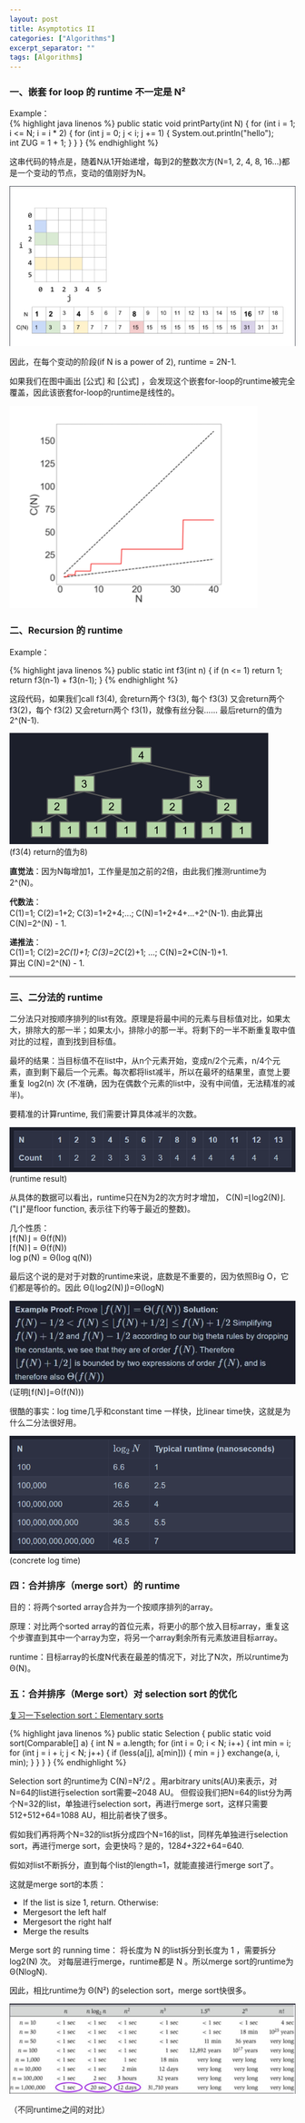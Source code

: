 ```yaml
---
layout: post
title: Asymptotics II
categories: ["Algorithms"]
excerpt_separator: ""
tags: [Algorithms]
---
```


### 一、嵌套 for loop 的 runtime 不一定是 N²  

Example：  
{% highlight java linenos %}
public static void printParty(int N) {
    for (int i = 1; i <= N; i = i * 2) {
        for (int j = 0; j < i; j += 1) {
            System.out.println("hello");   
            int ZUG = 1 + 1;
        }
    }
}
{% endhighlight %}

这串代码的特点是，随着N从1开始递增，每到2的整数次方(N=1, 2, 4, 8, 16...)都是一个变动的节点，变动的值刚好为N。

![p1]( /assets/img/AsymptoticsII/p1.png)

因此，在每个变动的阶段(if N is a power of 2), runtime = 2N-1.

如果我们在图中画出 [公式] 和 [公式] ，会发现这个嵌套for-loop的runtime被完全覆盖，因此该嵌套for-loop的runtime是线性的。

![p2]( /assets/img/AsymptoticsII/p2.png)
  
### 二、Recursion 的 runtime

Example：

{% highlight java linenos %}
public static int f3(int n) {
    if (n <= 1)
        return 1;
    return f3(n-1) + f3(n-1);
}
{% endhighlight %}

这段代码，如果我们call f3(4), 会return两个 f3(3), 每个 f3(3) 又会return两个 f3(2)，每个 f3(2) 又会return两个 f3(1)，就像有丝分裂......
最后return的值为 2^(N-1).

![p3]( /assets/img/AsymptoticsII/p3.png)  
(f3(4) return的值为8)

**直觉法**：因为N每增加1，工作量是加之前的2倍，由此我们推测runtime为 2^(N)。

**代数法**：  
C(1)=1; C(2)=1+2; C(3)=1+2+4;...; C(N)=1+2+4+...+2^(N-1). 由此算出 C(N)=2^(N) - 1.
  
**递推法**：  
C(1)=1; C(2)=2*C(1)+1; C(3)=2*C(2)+1; ...; C(N)=2*C(N-1)+1.  
算出 C(N)=2^(N) - 1.
  
---
### 三、二分法的 runtime

二分法只对按顺序排列的list有效。原理是将最中间的元素与目标值对比，如果太大，排除大的那一半；如果太小，排除小的那一半。将剩下的一半不断重复取中值对比的过程，直到找到目标值。

最坏的结果：当目标值不在list中，从n个元素开始，变成n/2个元素，n/4个元素，直到剩下最后一个元素。每次都将list减半，所以在最坏的结果里，直觉上要重复 log2(n) 次 (不准确，因为在偶数个元素的list中，没有中间值，无法精准的减半)。

要精准的计算runtime, 我们需要计算具体减半的次数。
  
![p4]( /assets/img/AsymptoticsII/p4.png)
(runtime result)

从具体的数据可以看出，runtime只在N为2的次方时才增加， C(N)=⌊log2(N)⌋. ("⌊⌋"是floor function, 表示往下约等于最近的整数)。

几个性质：  
⌊f(N)⌋ = Θ(f(N))  
⌈f(N)⌉ = Θ(f(N))  
log p(N) = Θ(log q(N))  
  
最后这个说的是对于对数的runtime来说，底数是不重要的，因为依照Big O，它们都是等价的。因此 Θ(⌊log2(N)⌋)=Θ(logN)  
  
![p5]( /assets/img/AsymptoticsII/p5.jpg)
(证明⌊f(N)⌋=Θ(f(N)))  
  
很酷的事实：log time几乎和constant time 一样快，比linear time快，这就是为什么二分法很好用。  
    
![p6]( /assets/img/AsymptoticsII/p6.png)
(concrete log time)
  
  
### 四：合并排序（merge sort）的 runtime
目的：将两个sorted array合并为一个按顺序排列的array。

原理：对比两个sorted array的首位元素，将更小的那个放入目标array，重复这个步骤直到其中一个array为空，将另一个array剩余所有元素放进目标array。

runtime：目标array的长度N代表在最差的情况下，对比了N次，所以runtime为 Θ(N)。
  
### 五：合并排序（Merge sort）对 selection sort 的优化


[复习一下selection sort：Elementary sorts](https://radbruch.github.io/java/2022/01/25/Elementary-Sorts.html "Elementary Sorts")

  
{% highlight java linenos %}
public static Selection {
    public static void sort(Comparable[] a) {
        int N = a.length;
        for (int i = 0; i < N; i++) {
            int min = i;
            for (int j = i + i; j < N; j++) {
                if (less(a[j], a[min])) {
                min = j
                }
            exchange(a, i, min);
            }
        }
    }
}
{% endhighlight %}


Selection sort 的runtime为 C(N)=N²/2 。用arbitrary units(AU)来表示，对N=64的list进行selection sort需要~2048 AU。
但假设我们把N=64的list分为两个N=32的list，单独进行selection sort，再进行merge sort，这样只需要512+512+64=1088 AU，相比前者快了很多。

假如我们再将两个N=32的list拆分成四个N=16的list，同样先单独进行selection sort，再进行merge sort，会更快吗？是的，128*4+32*2+64=640.

假如对list不断拆分，直到每个list的length=1，就能直接进行merge sort了。

这就是merge sort的本质：

* If the list is size 1, return. Otherwise:
* Mergesort the left half
* Mergesort the right half
* Merge the results

Merge sort 的 running time： 将长度为 N 的list拆分到长度为 1 ，需要拆分 log2(N) 次。
对每层进行merge，runtime都是 N 。所以merge sort的runtime为 Θ(NlogN).

因此，相比runtime为 Θ(N²) 的selection sort，merge sort快很多。
  
  
![p7]( /assets/img/AsymptoticsII/p7.jpg)
  
（不同runtime之间的对比）
  
